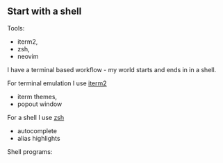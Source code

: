 
## Start with a shell

Tools:

- iterm2,
- zsh,
- neovim


I have a terminal based workflow - my world starts and ends in in a shell.

For terminal emulation I use [iterm2]() 
- iterm themes,
- popout window

For a shell I use [zsh]() 

- autocomplete
- alias highlights

Shell programs:


